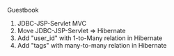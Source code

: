 Guestbook
1. JDBC-JSP-Servlet MVC <br/>
2. Move JDBC-JSP-Servlet =>  Hibernate <br/>
3. Add "user_id" with 1-to-Many relation in Hibernate <br/>
4. Add "tags" with many-to-many relation in Hibernate  <br/>